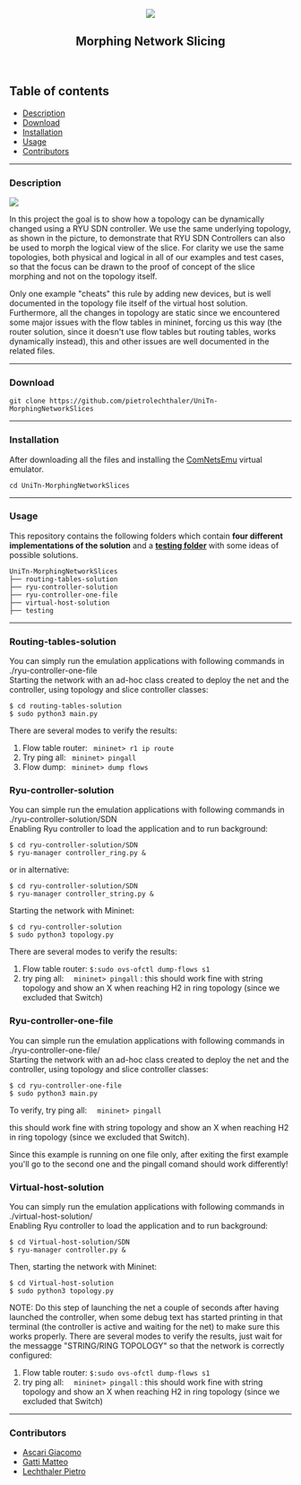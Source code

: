 <p align="center">
  <a href="">
    <img src="https://github.com/pietrolechthaler/UniTn-MorphingNetworkSlices/blob/main/logo.png">
  </a>
  <h2 align="center">Morphing Network Slicing</h2>
</p>
<br>

## Table of contents
- [Description](#description)
- [Download](#dowload)
- [Installation](#installation)
- [Usage](#usage)
- [Contributors](#contributors)

<hr>

### Description


<a href="">
<img src="https://github.com/pietrolechthaler/UniTn-MorphingNetworkSlices/blob/main/topology.png">
</a>

In this project the goal is to show how a topology can be dynamically changed using a RYU SDN controller.
We use the same underlying topology, as shown in the picture, to demonstrate that RYU SDN Controllers can also be used to morph the logical view of the slice.
For clarity we use the same topologies, both physical and logical in all of our examples and test cases, so that the focus can be drawn to the proof of concept of the slice morphing and not on the topology itself.

Only one example "cheats" this rule by adding new devices, but is well documented in the topology file itself of the virtual host solution.
Furthermore, all the changes in topology are static since we encountered some major issues with the flow tables in mininet, forcing us this way (the router solution, since it doesn't use flow tables but routing tables, works dynamically instead), this and other issues are well documented in the related files.

<hr>

### Download

```
git clone https://github.com/pietrolechthaler/UniTn-MorphingNetworkSlices
```

<hr>

### Installation

After downloading all the files and installing the [ComNetsEmu](https://git.comnets.net/public-repo/comnetsemu/-/tree/master) virtual emulator.

```
cd UniTn-MorphingNetworkSlices
```


<hr>

### Usage 

This repository contains the following folders which contain **four different implementations of the solution** and a **[testing folder](https://github.com/pietrolechthaler/UniTn-MorphingNetworkSlices/tree/main/testing)** with some ideas of possible solutions.

```
UniTn-MorphingNetworkSlices
├── routing-tables-solution
├── ryu-controller-solution
├── ryu-controller-one-file
├── virtual-host-solution
├── testing
```
<hr>

### Routing-tables-solution ###
You can simply run the emulation applications with following commands in ./ryu-controller-one-file
<br>Starting the network with an ad-hoc class created to deploy the net and the controller, using topology and slice controller classes:
```
$ cd routing-tables-solution
$ sudo python3 main.py
```
There are several modes to verify the results:
1.  Flow table router: ```  mininet> r1 ip route ```
2.  Try ping all: ```  mininet> pingall ```
3.  Flow dump: ```  mininet> dump flows ```

### Ryu-controller-solution

You can simple run the emulation applications with following commands in ./ryu-controller-solution/SDN
<br>Enabling Ryu controller to load the application and to run background:

```
$ cd ryu-controller-solution/SDN
$ ryu-manager controller_ring.py &
```
or in alternative:
```
$ cd ryu-controller-solution/SDN
$ ryu-manager controller_string.py &
```
Starting the network with Mininet:
```
$ cd ryu-controller-solution
$ sudo python3 topology.py
```

There are several modes to verify the results:
1.  Flow table router: ``` $:sudo ovs-ofctl dump-flows s1 ```
2.  try ping all:  ```  mininet> pingall``` : this should work fine with string topology and show an X when reaching H2 in ring topology (since we excluded that Switch)


### Ryu-controller-one-file
You can simple run the emulation applications with following commands in ./ryu-controller-one-file/
<br>Starting the network with an ad-hoc class created to deploy the net and the controller, using topology and slice controller classes:
```
$ cd ryu-controller-one-file
$ sudo python3 main.py
```

To verify, try ping all:  ```  mininet> pingall``` 

this should work fine with string topology and show an X when reaching H2 in ring topology (since we excluded that Switch).

Since this example is running on one file only, after exiting the first example you'll go to the second one and the pingall comand should work differently!

### Virtual-host-solution
You can simply run the emulation applications with following commands in ./virtual-host-solution/
<br>Enabling Ryu controller to load the application and to run background:
<br>
```
$ cd Virtual-host-solution/SDN
$ ryu-manager controller.py &
```
Then, starting the network with Mininet:
```
$ cd Virtual-host-solution
$ sudo python3 topology.py
```

NOTE: Do this step of launching the net a couple of seconds after having launched the controller, when some debug text has started printing in that terminal (the controller is active and waiting for the net) to make sure this works properly.
There are several modes to verify the results, just wait for the messagge "STRING/RING TOPOLOGY" so that the network is correctly configured:
1.  Flow table router: ``` $:sudo ovs-ofctl dump-flows s1 ```
2.  try ping all:  ```  mininet> pingall``` : this should work fine with string topology and show an X when reaching H2 in ring topology (since we excluded that Switch)
<hr>

### Contributors
* [Ascari Giacomo](https://github.com/giacomo-ascari)
* [Gatti Matteo](https://github.com/matteo-gatti)
* [Lechthaler Pietro](https://github.com/pietrolechthaler)
